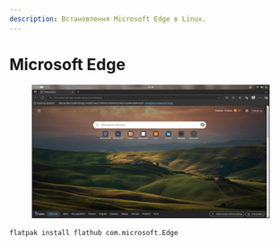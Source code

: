 ```yaml
---
description: Встановлення Microsoft Edge в Linux.
---
```


# Microsoft Edge

<figure><img src="../../../.gitbook/assets/image (2) (1) (1) (1).png" alt=""><figcaption></figcaption></figure>

```bash
flatpak install flathub com.microsoft.Edge
```
